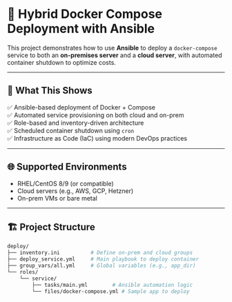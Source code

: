 # 🚀 Hybrid Docker Compose Deployment with Ansible

This project demonstrates how to use **Ansible** to deploy a `docker-compose` service to both an **on-premises server** and a **cloud server**, with automated container shutdown to optimize costs.

---

## 🧰 What This Shows

✅ Ansible-based deployment of Docker + Compose  
✅ Automated service provisioning on both cloud and on-prem  
✅ Role-based and inventory-driven architecture  
✅ Scheduled container shutdown using `cron`  
✅ Infrastructure as Code (IaC) using modern DevOps practices

---

## 🌐 Supported Environments

- RHEL/CentOS 8/9 (or compatible)
- Cloud servers (e.g., AWS, GCP, Hetzner)
- On-prem VMs or bare metal

---

## 🏗️ Project Structure

```bash
deploy/
├── inventory.ini          # Define on-prem and cloud groups
├── deploy_service.yml     # Main playbook to deploy container
├── group_vars/all.yml     # Global variables (e.g., app_dir)
└── roles/
    └── service/
        ├── tasks/main.yml        # Ansible automation logic
        └── files/docker-compose.yml # Sample app to deploy

